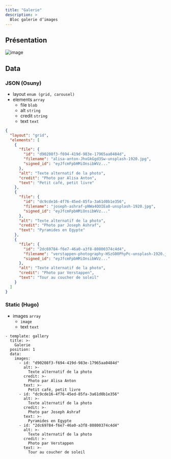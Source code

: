 ```yaml
---
title: "Galerie"
description: >
  Bloc galerie d’images
---
```


## Présentation

![image](https://user-images.githubusercontent.com/4457294/160696042-2ef6aa5d-3135-4c60-ab8b-c373743220cf.png)


## Data

### JSON (Osuny)

* layout ```enum (grid, carousel)```
* elements ```array```
  * file ```blob```
  * alt ```string```
  * credit ```string```
  * text ```text```

```json
{
  "layout": "grid",
  "elements": [
    {
      "file": {
        "id": "d90208f3-f694-419d-983e-17965aa0484d",
        "filename": "alisa-anton-JhxGkGgd3Sw-unsplash-1920.jpg",
        "signed_id": "eyJfcmFpbHMiOnsibWVz..."
      },
      "alt": "Texte alternatif de la photo",
      "credit": "Photo par Alisa Anton",
      "text": "Petit café, petit livre"
    },
    {
      "file": {
        "id": "dc9cde16-4f76-45ed-85fa-3a61d0b1e356",
        "filename": "joseph-ashraf-pNWa4OOIEa8-unsplash-1920.jpg",
        "signed_id": "eyJfcmFpbHMiOnsibWVz..."
      },
      "alt": "Texte alternatif de la photo",
      "credit": "Photo par Joseph Ashraf",
      "text": "Pyramides en Egypte"
    },
    {
      "file": {
        "id": "2dc69784-f6e7-46a0-a3f8-80800374c4d4",
        "filename": "verstappen-photography-HSzG00PhyPc-unsplash-1920.jpg",
        "signed_id": "eyJfcmFpbHMiOnsibWVz..."
      },
      "alt": "Texte alternatif de la photo",
      "credit": "Photo par Verstappen",
      "text": "Tour au coucher de soleil"
    }
  ]
}
```

### Static (Hugo)

* images ```array```
  * ```image```
  * text ```text```

```
- template: gallery
  title: >-
    Galerie
  position: 1
  data:
    images:
      - id: "d90208f3-f694-419d-983e-17965aa0484d"
        alt: >-
          Texte alternatif de la photo
        credit: >-
          Photo par Alisa Anton
        text: >-
          Petit café, petit livre
      - id: "dc9cde16-4f76-45ed-85fa-3a61d0b1e356"
        alt: >-
          Texte alternatif de la photo
        credit: >-
          Photo par Joseph Ashraf
        text: >-
          Pyramides en Egypte
      - id: "2dc69784-f6e7-46a0-a3f8-80800374c4d4"
        alt: >-
          Texte alternatif de la photo
        credit: >-
          Photo par Verstappen
        text: >-
          Tour au coucher de soleil
```